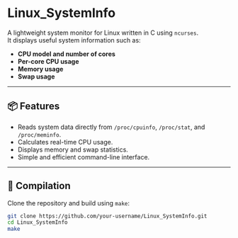 # Linux_SystemInfo

A lightweight system monitor for Linux written in C using `ncurses`.  
It displays useful system information such as:

- **CPU model and number of cores**
- **Per-core CPU usage**
- **Memory usage**
- **Swap usage**

---

## 📦 Features
- Reads system data directly from `/proc/cpuinfo`, `/proc/stat`, and `/proc/meminfo`.
- Calculates real-time CPU usage.
- Displays memory and swap statistics.
- Simple and efficient command-line interface.

---

## 🚀 Compilation

Clone the repository and build using `make`:

```bash
git clone https://github.com/your-username/Linux_SystemInfo.git
cd Linux_SystemInfo
make
